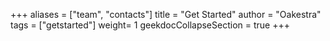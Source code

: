 +++
aliases = ["team", "contacts"]
title = "Get Started"
author = "Oakestra"
tags = ["getstarted"]
weight= 1
geekdocCollapseSection =  true
+++